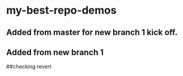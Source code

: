 # my-best-repo-demos
## Added from master for new branch 1 kick off.
## Added from new branch 1
##checking revert